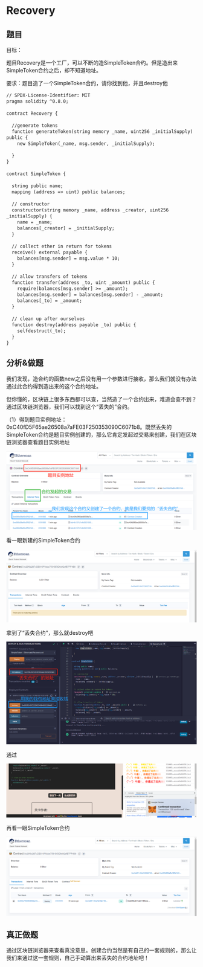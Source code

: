 # Recovery

## 题目

目标：

题目Recovery是一个工厂，可以不断的造SimpleToken合约。但是造出来SimpleToken合约之后，却不知道地址。

要求：题目造了一个SimpleToken合约，请你找到他，并且destroy他

```solidity
// SPDX-License-Identifier: MIT
pragma solidity ^0.8.0;

contract Recovery {

  //generate tokens
  function generateToken(string memory _name, uint256 _initialSupply) public {
    new SimpleToken(_name, msg.sender, _initialSupply);
  
  }
}

contract SimpleToken {

  string public name;
  mapping (address => uint) public balances;

  // constructor
  constructor(string memory _name, address _creator, uint256 _initialSupply) {
    name = _name;
    balances[_creator] = _initialSupply;
  }

  // collect ether in return for tokens
  receive() external payable {
    balances[msg.sender] = msg.value * 10;
  }

  // allow transfers of tokens
  function transfer(address _to, uint _amount) public { 
    require(balances[msg.sender] >= _amount);
    balances[msg.sender] = balances[msg.sender] - _amount;
    balances[_to] = _amount;
  }

  // clean up after ourselves
  function destroy(address payable _to) public {
    selfdestruct(_to);
  }
}
```

## 分析&做题

我们发现，造合约的函数new之后没有用一个参数进行接收，那么我们就没有办法通过此合约得到造出来的这个合约地址。

但你懂的，区块链上很多东西都可以查，当然造了一个合约出来，难道会查不到？通过区块链浏览器，我们可以找到这个“丢失的”合约。

（1）得到题目实例地址：0xC40fD5F65ae26508a7aFE03F250353090C6071b8。既然丢失的SimpleToken合约是题目实例创建的，那么它肯定发起过交易来创建，我们在区块链浏览器查看题目实例地址

![image-20221224180228817](17.Recovery/image-20221224180228817.png)

看一眼新建的SimpleToken合约

![image-20221224180312881](17.Recovery/image-20221224180312881.png)

拿到了“丢失合约”，那么就destroy吧

![image-20221224180417409](17.Recovery/image-20221224180417409.png)

通过

![image-20221224180451569](17.Recovery/image-20221224180451569.png)

再看一眼SimpleToken合约

![image-20221224180505172](17.Recovery/image-20221224180505172.png)

## 真正做题

通过区块链浏览器来查看真没意思。创建合约当然是有自己的一套规则的，那么让我们来通过这一套规则，自己手动算出来丢失的合约地址吧！













